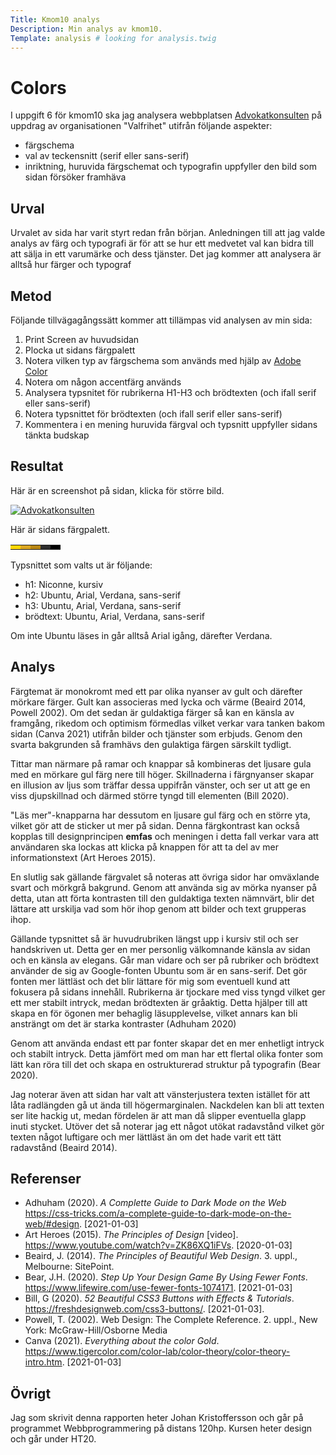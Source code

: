 ```yaml
---
Title: Kmom10 analys
Description: Min analys av kmom10.
Template: analysis # looking for analysis.twig
---
```


# Colors

I uppgift 6 för kmom10 ska jag analysera webbplatsen [Advokatkonsulten](https://www.student.bth.se/~joki20/dbwebb-kurser/design/me/kmom10/) på uppdrag av organisationen "Valfrihet" utifrån följande aspekter:

- färgschema
- val av teckensnitt (serif eller sans-serif)
- inriktning, huruvida färgschemat och typografin uppfyller den bild som sidan försöker framhäva

## Urval

Urvalet av sida har varit styrt redan från början. Anledningen till att jag valde analys av färg och typografi är för att se hur ett medvetet val kan bidra till att sälja in ett varumärke och dess tjänster. Det jag kommer att analysera är alltså hur färger och typograf

## Metod

Följande tillvägagångssätt kommer att tillämpas vid analysen av min sida:

1. Print Screen av huvudsidan
2. Plocka ut sidans färgpalett
3. Notera vilken typ av färgschema som används med hjälp av [Adobe Color](https://color.adobe.com/sv/create/color-wheel)
4. Notera om någon accentfärg används
5. Analysera typsnitet för rubrikerna H1-H3 och brödtexten (och ifall serif eller sans-serif)
6. Notera typsnittet för brödtexten (och ifall serif eller sans-serif)
7. Kommentera i en mening huruvida färgval och typsnitt uppfyller sidans tänkta budskap



## Resultat

Här är en screenshot på sidan, klicka för större bild.

<p class="advokatkonsulten"><a href="../assets/img/11_advokatkonsulten.png"><img src="../image/11_advokatkonsulten.png?q=40" alt="Advokatkonsulten"></a></p>

Här är sidans färgpalett.

<table class="color-table">
    <tr class="color-scheme">
        <td class="button-color" style="background-color: #ffd700"></td>
        <td class="base-color" style="background-color: #daa520"></td>
        <td class="hover-color" style="background-color: #b88612"></td>
        <td class="divider-color" style="background-color: #2d2d2d"></td>
        <td class="bg-color" style="background-color: #000000"></td>
    </tr>
</table>

Typsnittet som valts ut är följande:

- h1: Niconne, kursiv
- h2: Ubuntu, Arial, Verdana, sans-serif
- h3: Ubuntu, Arial, Verdana, sans-serif
- brödtext: Ubuntu, Arial, Verdana, sans-serif

Om inte Ubuntu läses in går alltså Arial igång, därefter Verdana.

## Analys

Färgtemat är monokromt med ett par olika nyanser av gult och därefter mörkare färger. Gult kan associeras med lycka och värme (Beaird 2014, Powell 2002). Om det sedan är guldaktiga färger så kan en känsla av framgång, rikedom och optimism förmedlas vilket verkar vara tanken bakom sidan (Canva 2021) utifrån bilder och tjänster som erbjuds. Genom den svarta bakgrunden så framhävs den gulaktiga färgen särskilt tydligt.

Tittar man närmare på ramar och knappar så kombineras det ljusare gula med en mörkare gul färg nere till höger. Skillnaderna i färgnyanser skapar en illusion av ljus som träffar dessa uppifrån vänster, och ser ut att ge en viss djupskillnad och därmed större tyngd till elementen (Bill 2020).

"Läs mer"-knapparna har dessutom en ljusare gul färg och en större yta, vilket gör att de sticker ut mer på sidan. Denna färgkontrast kan också kopplas till designprincipen <strong>emfas</strong> och meningen i detta fall verkar vara att användaren ska lockas att klicka på knappen för att ta del av mer informationstext (Art Heroes 2015).

En slutlig sak gällande färgvalet så noteras att övriga sidor har omväxlande svart och mörkgrå bakgrund. Genom att använda sig av mörka nyanser på detta, utan att förta kontrasten till den guldaktiga texten nämnvärt, blir det lättare att urskilja vad som hör ihop genom att bilder och text grupperas ihop.

Gällande typsnittet så är huvudrubriken längst upp i kursiv stil och ser handskriven ut. Detta ger en mer personlig välkomnande känsla av sidan och en känsla av elegans. Går man vidare och ser på rubriker och brödtext använder de sig av Google-fonten Ubuntu som är en sans-serif. Det gör fonten mer lättläst och det blir lättare för mig som eventuell kund att fokusera på sidans innehåll. Rubrikerna är tjockare med viss tyngd vilket ger ett mer stabilt intryck, medan brödtexten är gråaktig. Detta hjälper till att skapa en för ögonen mer behaglig läsupplevelse, vilket annars kan bli ansträngt om det är starka kontraster (Adhuham 2020)

Genom att använda endast ett par fonter skapar det en mer enhetligt intryck och stabilt intryck. Detta jämfört med om man har ett flertal olika fonter som lätt kan röra till det och skapa en ostrukturerad struktur på typografin (Bear 2020).

Jag noterar även att sidan har valt att vänsterjustera texten istället för att låta radlängden gå ut ända till högermarginalen. Nackdelen kan bli att texten ser lite hackig ut, medan fördelen är att man då slipper eventuella glapp inuti stycket. Utöver det så noterar jag ett något utökat radavstånd vilket gör texten något luftigare och mer lättläst än om det hade varit ett tätt radavstånd (Beaird 2014).

## Referenser
- Adhuham (2020). <em>A Complette Guide to Dark Mode on the Web</em> https://css-tricks.com/a-complete-guide-to-dark-mode-on-the-web/#design. [2021-01-03]
- Art Heroes (2015). <em>The Principles of Design</em> [video]. https://www.youtube.com/watch?v=ZK86XQ1iFVs. [2020-01-03]
- Beaird, J. (2014). <em>The Principles of Beautiful Web Design</em>. 3. uppl., Melbourne: SitePoint.
- Bear, J.H. (2020). <em>Step Up Your Design Game By Using Fewer Fonts</em>. https://www.lifewire.com/use-fewer-fonts-1074171. [2021-01-03]
- Bill, G (2020). <em>52 Beautiful CSS3 Buttons with Effects & Tutorials</em>. https://freshdesignweb.com/css3-buttons/. [2021-01-03].
- Powell, T. (2002). Web Design: The Complete Reference. 2. uppl., New York: McGraw-Hill/Osborne Media
- Canva (2021). <em>Everything about the color Gold</em>. https://www.tigercolor.com/color-lab/color-theory/color-theory-intro.htm. [2021-01-03]

## Övrigt

Jag som skrivit denna rapporten heter Johan Kristoffersson och går på programmet Webbprogrammering på distans 120hp. Kursen heter design och går under HT20.

